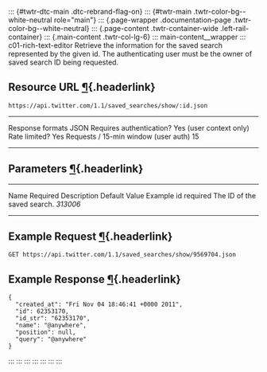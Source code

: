 ::: {#twtr-dtc-main .dtc-rebrand-flag-on}
::: {#twtr-main .twtr-color-bg--white-neutral role="main"}
::: {.page-wrapper .documentation-page .twtr-color-bg--white-neutral}
::: {.page-content .twtr-container-wide .left-rail-container}
::: {.main-content .twtr-col-lg-6}
::: main-content__wrapper
::: c01-rich-text-editor
Retrieve the information for the saved search represented by the given
id. The authenticating user must be the owner of saved search ID being
requested.

## Resource URL [¶](#resource-url){.headerlink}

` https://api.twitter.com/1.1/saved_searches/show/:id.json `

  -------------------------------------- -------------------------
  Response formats                       JSON
  Requires authentication?               Yes (user context only)
  Rate limited?                          Yes
  Requests / 15-min window (user auth)   15
  -------------------------------------- -------------------------

## Parameters [¶](#parameters){.headerlink}

  ------ ---------- ----------------------------- --------------- ----------
  Name   Required   Description                   Default Value   Example
  id     required   The ID of the saved search.                   *313006*
  ------ ---------- ----------------------------- --------------- ----------

## Example Request [¶](#example-request){.headerlink}

` GET https://api.twitter.com/1.1/saved_searches/show/9569704.json `

## Example Response [¶](#example-response){.headerlink}

    {
      "created_at": "Fri Nov 04 18:46:41 +0000 2011", 
      "id": 62353170, 
      "id_str": "62353170", 
      "name": "@anywhere", 
      "position": null, 
      "query": "@anywhere"
    }
:::
:::
:::
:::
:::
:::
:::

